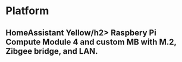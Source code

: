 <h1>Platform</h1>
<h2>HomeAssistant Yellow/h2>
Raspbery Pi Compute Module 4 and custom MB with M.2, Zibgee bridge, and LAN.
